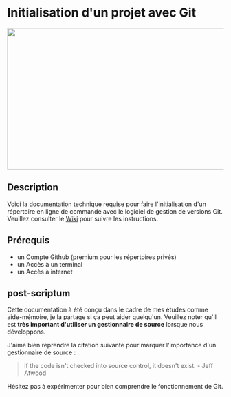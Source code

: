 # Initialisation d'un projet avec Git

<p align="center">
  <img src="https://user-images.githubusercontent.com/31415349/42832418-23414276-89bf-11e8-84e6-59316ca8aace.png" width="800px" height="328px" />
</p>

## Description
Voici la documentation technique requise pour faire l'initialisation d'un répertoire en ligne de commande avec le logiciel de gestion de versions Git. Veuillez consulter le [Wiki](https://github.com/ma-lemire/Git-initialization/wiki) pour suivre les instructions.

## Prérequis
* un Compte Github (premium pour les répertoires privés)
* un Accès à un terminal
* un Accès à internet

## post-scriptum
Cette documentation à été conçu dans le cadre de mes études comme aide-mémoire, je la partage si ça peut aider quelqu'un. Veuillez noter qu'il est **très important d'utiliser un gestionnaire de source** lorsque nous développons.

J'aime bien reprendre la citation suivante pour marquer l'importance d'un gestionnaire de source : 
> if the code isn't checked into source control, it doesn't exist. - Jeff Atwood

Hésitez pas à expérimenter pour bien comprendre le fonctionnement de Git. 

